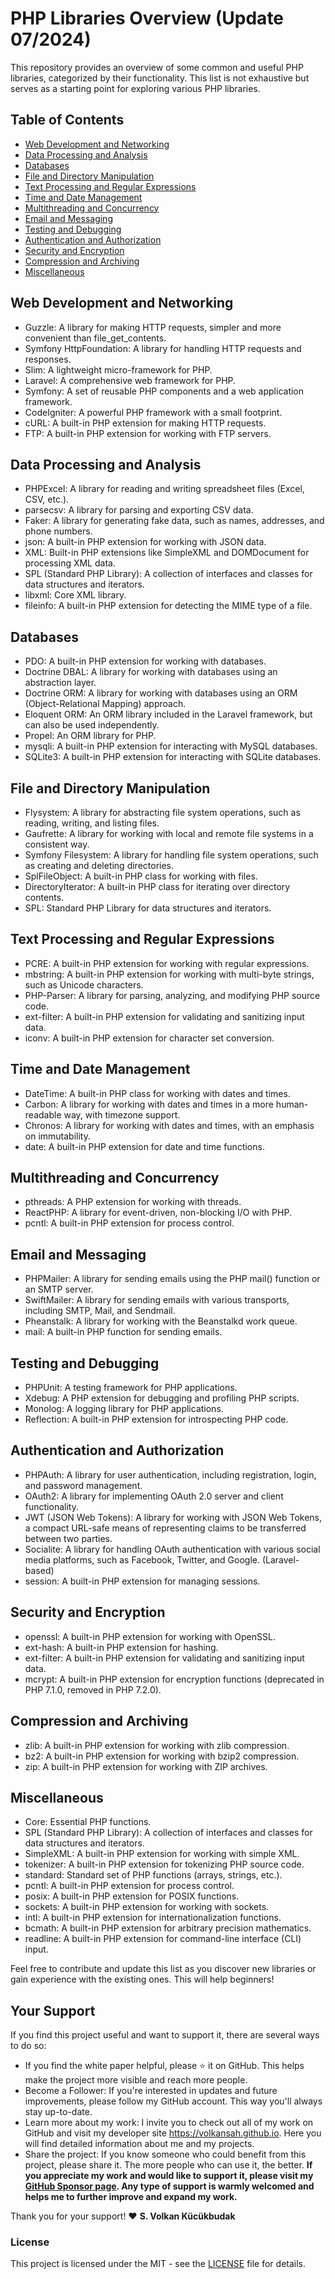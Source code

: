 # PHP Libraries Overview (Update 07/2024)

This repository provides an overview of some common and useful PHP libraries, categorized by their functionality. This list is not exhaustive but serves as a starting point for exploring various PHP libraries.

## Table of Contents
- [Web Development and Networking](#Web-Development-and-Networking)
- [Data Processing and Analysis](#Data-Processing-and-Analysis)
- [Databases](#Databases)
- [File and Directory Manipulation](#File-and-Directory-Manipulation)
- [Text Processing and Regular Expressions](#Text-Processing-and-Regular-Expressions)
- [Time and Date Management](#Time-and-Date-Management)
- [Multithreading and Concurrency](#Multithreading-and-Concurrency)
- [Email and Messaging](#Email-and-Messaging)
- [Testing and Debugging](#Testing-and-Debugging)
- [Authentication and Authorization](#Authentication-and-Authorization)
- [Security and Encryption](#Security-and-Encryption)
- [Compression and Archiving](#Compression-and-Archiving)
- [Miscellaneous](#Miscellaneous)

## Web Development and Networking
- Guzzle: A library for making HTTP requests, simpler and more convenient than file_get_contents.
- Symfony HttpFoundation: A library for handling HTTP requests and responses.
- Slim: A lightweight micro-framework for PHP.
- Laravel: A comprehensive web framework for PHP.
- Symfony: A set of reusable PHP components and a web application framework.
- CodeIgniter: A powerful PHP framework with a small footprint.
- cURL: A built-in PHP extension for making HTTP requests.
- FTP: A built-in PHP extension for working with FTP servers.

## Data Processing and Analysis
- PHPExcel: A library for reading and writing spreadsheet files (Excel, CSV, etc.).
- parsecsv: A library for parsing and exporting CSV data.
- Faker: A library for generating fake data, such as names, addresses, and phone numbers.
- json: A built-in PHP extension for working with JSON data.
- XML: Built-in PHP extensions like SimpleXML and DOMDocument for processing XML data.
- SPL (Standard PHP Library): A collection of interfaces and classes for data structures and iterators.
- libxml: Core XML library.
- fileinfo: A built-in PHP extension for detecting the MIME type of a file.

## Databases
- PDO: A built-in PHP extension for working with databases.
- Doctrine DBAL: A library for working with databases using an abstraction layer.
- Doctrine ORM: A library for working with databases using an ORM (Object-Relational Mapping) approach.
- Eloquent ORM: An ORM library included in the Laravel framework, but can also be used independently.
- Propel: An ORM library for PHP.
- mysqli: A built-in PHP extension for interacting with MySQL databases.
- SQLite3: A built-in PHP extension for interacting with SQLite databases.

## File and Directory Manipulation
- Flysystem: A library for abstracting file system operations, such as reading, writing, and listing files.
- Gaufrette: A library for working with local and remote file systems in a consistent way.
- Symfony Filesystem: A library for handling file system operations, such as creating and deleting directories.
- SplFileObject: A built-in PHP class for working with files.
- DirectoryIterator: A built-in PHP class for iterating over directory contents.
- SPL: Standard PHP Library for data structures and iterators.

## Text Processing and Regular Expressions
- PCRE: A built-in PHP extension for working with regular expressions.
- mbstring: A built-in PHP extension for working with multi-byte strings, such as Unicode characters.
- PHP-Parser: A library for parsing, analyzing, and modifying PHP source code.
- ext-filter: A built-in PHP extension for validating and sanitizing input data.
- iconv: A built-in PHP extension for character set conversion.

## Time and Date Management
- DateTime: A built-in PHP class for working with dates and times.
- Carbon: A library for working with dates and times in a more human-readable way, with timezone support.
- Chronos: A library for working with dates and times, with an emphasis on immutability.
- date: A built-in PHP extension for date and time functions.

## Multithreading and Concurrency
- pthreads: A PHP extension for working with threads.
- ReactPHP: A library for event-driven, non-blocking I/O with PHP.
- pcntl: A built-in PHP extension for process control.

## Email and Messaging
- PHPMailer: A library for sending emails using the PHP mail() function or an SMTP server.
- SwiftMailer: A library for sending emails with various transports, including SMTP, Mail, and Sendmail.
- Pheanstalk: A library for working with the Beanstalkd work queue.
- mail: A built-in PHP function for sending emails.

## Testing and Debugging
- PHPUnit: A testing framework for PHP applications.
- Xdebug: A PHP extension for debugging and profiling PHP scripts.
- Monolog: A logging library for PHP applications.
- Reflection: A built-in PHP extension for introspecting PHP code.

## Authentication and Authorization
- PHPAuth: A library for user authentication, including registration, login, and password management.
- OAuth2: A library for implementing OAuth 2.0 server and client functionality.
- JWT (JSON Web Tokens): A library for working with JSON Web Tokens, a compact URL-safe means of representing claims to be transferred between two parties.
- Socialite: A library for handling OAuth authentication with various social media platforms, such as Facebook, Twitter, and Google. (Laravel-based)
- session: A built-in PHP extension for managing sessions.

## Security and Encryption
- openssl: A built-in PHP extension for working with OpenSSL.
- ext-hash: A built-in PHP extension for hashing.
- ext-filter: A built-in PHP extension for validating and sanitizing input data.
- mcrypt: A built-in PHP extension for encryption functions (deprecated in PHP 7.1.0, removed in PHP 7.2.0).

## Compression and Archiving
- zlib: A built-in PHP extension for working with zlib compression.
- bz2: A built-in PHP extension for working with bzip2 compression.
- zip: A built-in PHP extension for working with ZIP archives.

## Miscellaneous
- Core: Essential PHP functions.
- SPL (Standard PHP Library): A collection of interfaces and classes for data structures and iterators.
- SimpleXML: A built-in PHP extension for working with simple XML.
- tokenizer: A built-in PHP extension for tokenizing PHP source code.
- standard: Standard set of PHP functions (arrays, strings, etc.).
- pcntl: A built-in PHP extension for process control.
- posix: A built-in PHP extension for POSIX functions.
- sockets: A built-in PHP extension for working with sockets.
- intl: A built-in PHP extension for internationalization functions.
- bcmath: A built-in PHP extension for arbitrary precision mathematics.
- readline: A built-in PHP extension for command-line interface (CLI) input.

Feel free to contribute and update this list as you discover new libraries or gain experience with the existing ones. This will help beginners!
## Your Support
If you find this project useful and want to support it, there are several ways to do so:

- If you find the white paper helpful, please ⭐ it on GitHub. This helps make the project more visible and reach more people.
- Become a Follower: If you're interested in updates and future improvements, please follow my GitHub account. This way you'll always stay up-to-date.
- Learn more about my work: I invite you to check out all of my work on GitHub and visit my developer site https://volkansah.github.io. Here you will find detailed information about me and my projects.
- Share the project: If you know someone who could benefit from this project, please share it. The more people who can use it, the better.
**If you appreciate my work and would like to support it, please visit my [GitHub Sponsor page](https://github.com/sponsors/volkansah). Any type of support is warmly welcomed and helps me to further improve and expand my work.**

Thank you for your support! ❤️
**S. Volkan Kücükbudak**

### License
This project is licensed under the MIT - see the [LICENSE](LICENSE) file for details.
